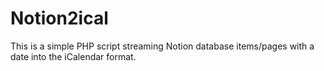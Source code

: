 # Notion2ical
This is a simple PHP script streaming Notion database items/pages with a date into the iCalendar format.
